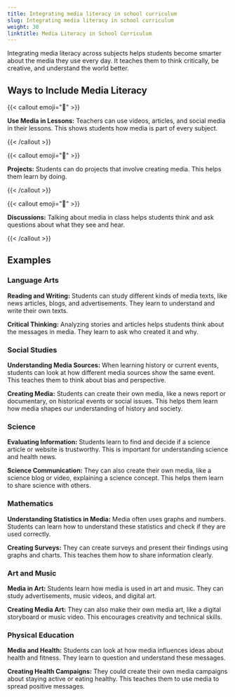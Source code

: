 ```yaml
---
title: Integrating media literacy in school curriculum
slug: Integrating media literacy in school curriculum
weight: 30
linktitle: Media Literacy in School Curriculum
---
```


Integrating media literacy across subjects helps students become smarter about the media they use every day. It teaches them to think critically, be creative, and understand the world better.

## Ways to Include Media Literacy

{{< callout emoji="🎥" >}}

**Use Media in Lessons:** Teachers can use videos, articles, and social media in their lessons. This shows students how media is part of every subject.

{{< /callout >}}


{{< callout emoji="🎨" >}}

**Projects:** Students can do projects that involve creating media. This helps them learn by doing.

{{< /callout >}}

{{< callout emoji="💬" >}}

**Discussions:** Talking about media in class helps students think and ask questions about what they see and hear.

{{< /callout >}}

## Examples

### Language Arts

**Reading and Writing:** Students can study different kinds of media texts, like news articles, blogs, and advertisements. They learn to understand and write their own texts.

**Critical Thinking:** Analyzing stories and articles helps students think about the messages in media. They learn to ask who created it and why.

### Social Studies

**Understanding Media Sources:** When learning history or current events, students can look at how different media sources show the same event. This teaches them to think about bias and perspective.

**Creating Media:** Students can create their own media, like a news report or documentary, on historical events or social issues. This helps them learn how media shapes our understanding of history and society.

### Science

**Evaluating Information:** Students learn to find and decide if a science article or website is trustworthy. This is important for understanding science and health news.

**Science Communication:** They can also create their own media, like a science blog or video, explaining a science concept. This helps them learn to share science with others.

### Mathematics

**Understanding Statistics in Media:** Media often uses graphs and numbers. Students can learn how to understand these statistics and check if they are used correctly.

**Creating Surveys:** They can create surveys and present their findings using graphs and charts. This teaches them how to share information clearly.

### Art and Music

**Media in Art:** Students learn how media is used in art and music. They can study advertisements, music videos, and digital art.

**Creating Media Art:** They can also make their own media art, like a digital storyboard or music video. This encourages creativity and technical skills.

### Physical Education

**Media and Health:** Students can look at how media influences ideas about health and fitness. They learn to question and understand these messages.

**Creating Health Campaigns:** They could create their own media campaigns about staying active or eating healthy. This teaches them to use media to spread positive messages.

